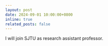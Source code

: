 ```yaml
---
layout: post
date: 2024-09-01 10:00:00+0800
inline: true
related_posts: false
---
```

I will join SJTU as research assistant professor.
